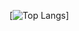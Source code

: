 [![Top Langs](https://github-readme-stats.vercel.app/api/top-langs/?username=dawidkasz&layout=compact)]
